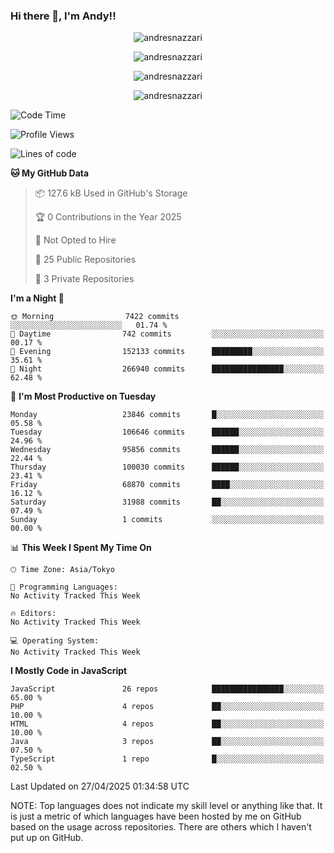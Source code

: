 ### Hi there 👋, I'm Andy!!

<p align="center" >
  <img src="https://github-profile-trophy.vercel.app/?username=AndresNazzari&theme=dracula&column=-1" alt="andresnazzari"/>
</p>

<p align="center">
  <img  src="https://github-readme-stats.vercel.app/api?username=AndresNazzari&count_private=true&show_icons=true&theme=dracula" alt="andresnazzari"/>
</p>
<p align="center">
  <img  src="https://github-readme-stats.vercel.app/api/top-langs/?username=AndresNazzari&layout=compact" alt="andresnazzari"/>
</p>
<p align="center" >
  <img src="https://github-readme-stats.vercel.app/api/wakatime?username=AndresNazzari" alt="andresnazzari"/>
</p>

<!--START_SECTION:waka-->
![Code Time](http://img.shields.io/badge/Code%20Time-966%20hrs%209%20mins-blue)

![Profile Views](http://img.shields.io/badge/Profile%20Views-8-blue)

![Lines of code](https://img.shields.io/badge/From%20Hello%20World%20I%27ve%20Written-76.8%20million%20lines%20of%20code-blue)

**🐱 My GitHub Data** 

> 📦 127.6 kB Used in GitHub's Storage 
 > 
> 🏆 0 Contributions in the Year 2025
 > 
> 🚫 Not Opted to Hire
 > 
> 📜 25 Public Repositories 
 > 
> 🔑 3 Private Repositories 
 > 
**I'm a Night 🦉** 

```text
🌞 Morning                7422 commits        ░░░░░░░░░░░░░░░░░░░░░░░░░   01.74 % 
🌆 Daytime                742 commits         ░░░░░░░░░░░░░░░░░░░░░░░░░   00.17 % 
🌃 Evening                152133 commits      █████████░░░░░░░░░░░░░░░░   35.61 % 
🌙 Night                  266940 commits      ████████████████░░░░░░░░░   62.48 % 
```
📅 **I'm Most Productive on Tuesday** 

```text
Monday                   23846 commits       █░░░░░░░░░░░░░░░░░░░░░░░░   05.58 % 
Tuesday                  106646 commits      ██████░░░░░░░░░░░░░░░░░░░   24.96 % 
Wednesday                95856 commits       ██████░░░░░░░░░░░░░░░░░░░   22.44 % 
Thursday                 100030 commits      ██████░░░░░░░░░░░░░░░░░░░   23.41 % 
Friday                   68870 commits       ████░░░░░░░░░░░░░░░░░░░░░   16.12 % 
Saturday                 31988 commits       ██░░░░░░░░░░░░░░░░░░░░░░░   07.49 % 
Sunday                   1 commits           ░░░░░░░░░░░░░░░░░░░░░░░░░   00.00 % 
```


📊 **This Week I Spent My Time On** 

```text
🕑︎ Time Zone: Asia/Tokyo

💬 Programming Languages: 
No Activity Tracked This Week

🔥 Editors: 
No Activity Tracked This Week

💻 Operating System: 
No Activity Tracked This Week
```

**I Mostly Code in JavaScript** 

```text
JavaScript               26 repos            ████████████████░░░░░░░░░   65.00 % 
PHP                      4 repos             ██░░░░░░░░░░░░░░░░░░░░░░░   10.00 % 
HTML                     4 repos             ██░░░░░░░░░░░░░░░░░░░░░░░   10.00 % 
Java                     3 repos             ██░░░░░░░░░░░░░░░░░░░░░░░   07.50 % 
TypeScript               1 repo              █░░░░░░░░░░░░░░░░░░░░░░░░   02.50 % 
```




 Last Updated on 27/04/2025 01:34:58 UTC
<!--END_SECTION:waka-->

NOTE: Top languages does not indicate my skill level or anything like that. It is just a metric of which languages have been hosted by me on GitHub based on the usage across repositories. There are others which I haven't put up on GitHub.

<!-- Here are some ideas to get you started:

-   🔭 I’m currently working on ...
-   🌱 I’m currently learning ...
-   👯 I’m looking to collaborate on ...
-   🤔 I’m looking for help with ...
-   💬 Ask me about ...
-   📫 How to reach me: ...
-   😄 Pronouns: ...
-   ⚡ Fun fact: ... -->
